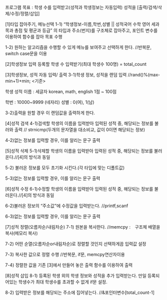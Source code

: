 
프로그램 목표 : 학생 수를 입력받고(성적과 학생정보는 자동입력)
               성적을 [출력/검색/삭제/수정/정렬/삽입]

[1]타입 잡아주기, 메뉴선택
1-1) “학생정보-이름,학번,성별 || 성적국어 수학 영어 세과목과 총점 및 평균과 등급”
의 타입과 주소(번지)를 구조체로 잡아주고,
포인트 변수를 이용하여 함수를 잡아 목표 수행

1-2) 원하는 알고리즘을 수행할 수 있게  메뉴를 보여주고 선택하게 한다.
//반복문, switch case문을 이용

[2]학생정보 입력
등록할 학생 수 입력받기(최대 학생수 100명) = total_count

[3]학생정보, 성적 자동 입력/ 출력
3-1)학생 정보, 성적을 랜덤 입력 //rand()%(max-min+1)+min;
<기준>

학생
성적
이름 : 세글자
korean, math, english
1점 ~ 100점

학번 : 10000~9999 (네자리)
성별 : 0(여), 1(남)


3-2)출력을 원할 경우 이 랜덤값을 출력하게 한다.

[4]성적 검색
4-1)검색할 학생의 이름을 입력받아 입력된 성적 중,
해당되는 정보를 불러와 출력
// strnicmp(두개의 문자열을 대소비교, 값이 0이면 해당되는 정보)

4-2)없는 정보를 입력할 경우, 이를 알리는 문구 출력

[5]성적 삭제
5-1)삭제할 학생의 이름을 입력받아 입력된 성적 중,
해당되는 정보를 불러온다.//[4]의 방식과 동일

5-2) 불러온 정보를 모두 초기화 시킨다.(각 타입에 맞는 디폴트값)

5-3)없는 정보를 입력할 경우, 이를 알리는 문구 출력

[6]성적 수정
6-1)수정할 학생의 이름을 입력받아 입력된 성적 중,
해당되는 정보를 불러온다.//[4]의 방식과 동일

6-2)불러온 정보의 “주소값”에 수정값을 입력받는다.
//printf,scanf

6-3)없는 정보를 입력할 경우, 이를 알리는 문구 출력

[7]성적 정렬(오름차순/내림차순)
7-1) 원본을 복사한다.
//memcpy :　구조체 배열을 복사(메모리 복사)

7-2) 어떤 순열(오름차순or내림차순)로 정렬할 것인지 선택하게끔 입력값 설정

7-3) 복사한 값으로 정렬 수행
//반복문, if문, memcpy연산자이용

7-4) 정렬한 값을 기존 [3]에서 만들어 놓은 출력 함수를 이용하여 출력

[8]성적 삽입
8-1) 등록된 학생 외의  학생 정보와 성적을 추가 입력받는다.
만일 등록되어있는 학생수가 최대 학생수를 초과할 수 없게 if문 설정.

8-2) 입력받은 정보를 해당되는 주소에 집어넣는다.
//&포인터변수[total_count-1]
